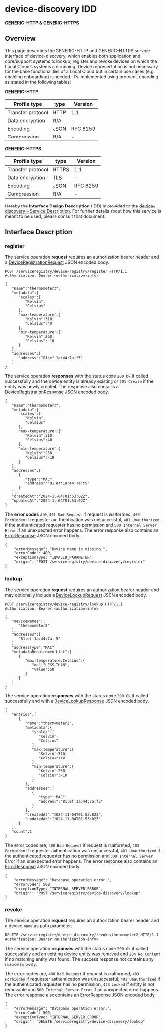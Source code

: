 # device-discovery IDD
**GENERIC-HTTP & GENERIC-HTTPS**

## Overview

This page describes the GENERIC-HTTP and GENERIC-HTTPS service interface of device-discovery, which enables both
application and core/support systems to lookup, register and revoke devices on which the Local Cloud’s systems
are running. Device representation is not necessary for the base functionalities of a Local Cloud but in certain
use cases (e.g. enabling onboarding) is needed. It’s implemented using protocol, encoding as stated in the
following tables:

**GENERIC-HTTP**

Profile type | type | Version
--- | --- | ---
Transfer protocol | HTTP | 1.1
Data encryption | N/A | -
Encoding | JSON | RFC 8259
Compression | N/A | -

**GENERIC-HTTPS**

Profile type | type | Version
--- | --- | ---
Transfer protocol | HTTPS | 1.1
Data encryption | TLS | -
Encoding | JSON | RFC 8259
Compression | N/A | -

Hereby the **Interface Design Description** (IDD) is provided to the [device-discovery – Service Description](../../assets/sd/5_0_0/device-discovery_sd.pdf). For further details about how this service is meant to be used, please consult that document.

## Interface Description

### register

The service operation **request** requires an authorization bearer header and a [DeviceRegistrationRequest](../data-models/device-registration-request.md)
JSON encoded body.

```
POST /serviceregistry/device-registry/register HTTP/1.1
Authorization: Bearer <authorization-info>

{
   "name":"thermometer2",
   "metadata":{
      "scales":[
         "Kelvin",
         "Celsius"
      ],
      "max-temperature":{
         "Kelvin":310,
         "Celsius":40
      },
      "min-temperature":{
         "Kelvin":260,
         "Celsius":-10
      }
   },
   "addresses":[      
      "address":"81:ef:1a:44:7a:f5"
   ]
}
```

The service operation **responses** with the status code `200 Ok` if called successfully and the device
entity is already existing or `201 Create` if the entity was newly created. The response also contains a
[DeviceRegistrationResponse](../data-models/device-registration-response.md) JSON encoded body.

```
{
   "name":"thermometer2",
   "metadata":{
      "scales":[
         "Kelvin",
         "Celsius"
      ],
      "max-temperature":{
         "Kelvin":310,
         "Celsius":40
      },
      "min-temperature":{
         "Kelvin":260,
         "Celsius":-10
      }
   },
   "addresses":[
      {
         "type":"MAC",
         "address":"81:ef:1a:44:7a:f5"
      }
   ],
   "createdAt":"2024-11-04T01:53:02Z",
   "updatedAt":"2024-11-04T01:53:02Z"
}
```
The **error codes** are, `400 Bad Request` if request is malformed, `403 Forbidden` if requester au-
thentication was unsuccessful, `401 Unauthorized` if the authenticated requester has no permission and
`500 Internal Server Error` if an unexpected error happens. The error response also contains an
[ErrorResponse](../data-models/error-response.md) JSON encoded body.

```
{
    "errorMessage": "Device name is missing.",
    "errorCode": 400,
    "exceptionType: "INVALID_PARAMETER",
    "origin": "POST /serviceregistry/device-discovery/register"
}
```

### lookup

The service operation **request** requires an authorization bearer header and may optionally include a [DeviceLookupRequest](../data-models/device-lookup-request.md) JSON encoded body.

```
POST /serviceregistry/device-registry/lookup HTTP/1.1
Authorization: Bearer <authorization-info>

{
   "deviceNames":[
      "thermometer2"
   ],
   "addresses":[
      "81:ef:1a:44:7a:f5"
   ],
   "addressType":"MAC",
   "metadataRequirementList":[
      {
         "max-temperature.Celsius":{
            "op":"LESS_THAN",
            "value":50
         }
      }
   ]
}
```

The service operation **responses** with the status code `200 Ok` if called successfully and with a [DeviceLookupResponse](../data-models/device-lookup-response.md) JSON encoded body.

```
{
   "entries":[
      {
         "name":"thermometer2",
         "metadata":{
            "scales":[
               "Kelvin",
               "Celsius"
            ],
            "max-temperature":{
               "Kelvin":310,
               "Celsius":40
            },
            "min-temperature":{
               "Kelvin":260,
               "Celsius":-10
            }
         },
         "addresses":[
            {
               "type":"MAC",
               "address":"81:ef:1a:44:7a:f5"
            }
         ],
         "createdAt":"2024-11-04T01:53:02Z",
         "updatedAt":"2024-11-04T01:53:02Z"
      }
   ],
   "count":1
}
```

The error codes are, `400 Bad Request` if request is malformed, `403 Forbidden` if requester authentication was unsuccessful, `401 Unauthorized` if the authenticated requester has no permission and `500 Internal Server` Error if an unexpected error happens. The error response also contains an [ErrorResponse](../data-models/error-response.md) JSON encoded body.

```
{
    "errorMessage": "Database operation error.",
    "errorCode": 500,
    "exceptionType: "INTERNAL_SERVER_ERROR",
    "origin": "POST /serviceregistry/device-discovery/lookup"
}
```

### revoke

The service operation **request** requires an authorization bearer header and a device `name` as path parameter.

```
DELETE /serviceregistry/device-discovery/revoke/thermometer2 HTTP/1.1
Authorization: Bearer <authorization-info>
```

The service operation **responses** with the status code `200 Ok` if called successfully and an existing device
entity was removed and `204 No Content` if no matching entity was found. The success response not contains
any response body.

The error codes are, `400 Bad Request` if request is malformed, `403 Forbidden` if requester authentication was unsuccessful, `401 Unauthorized` if the authenticated requester has no permission, `423 Locked` if entity is not removable and `500 Internal Server Error` if an unexpected error happens. The error response also contains an [ErrorResponse](../data-models/error-response.md) JSON encoded body.

```
{
    "errorMessage": "Database operation error.",
    "errorCode": 500,
    "exceptionType: "INTERNAL_SERVER_ERROR",
    "origin": "DELETE /serviceregistry/device-discovery/lookup"
}
```